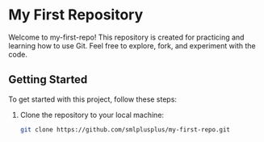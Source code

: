 # My First Repository

Welcome to my-first-repo! This repository is created for practicing and learning how to use Git. Feel free to explore, fork, and experiment with the code.

## Getting Started

To get started with this project, follow these steps:

1. Clone the repository to your local machine:
   ```bash
   git clone https://github.com/smlplusplus/my-first-repo.git
